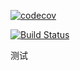 [![codecov](https://codecov.io/gh/XieZhiXian-NA/travisCI/branch/master/graph/badge.svg)](https://codecov.io/gh/XieZhiXian-NA/travisCI)

[![Build Status](https://travis-ci.org/XieZhiXian-NA/travisCI.svg?branch=master)](https://travis-ci.org/XieZhiXian-NA/travisCI)

测试
